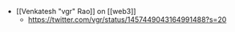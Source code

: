- [[Venkatesh "vgr" Rao]] on [[web3]]
    - https://twitter.com/vgr/status/1457449043164991488?s=20

